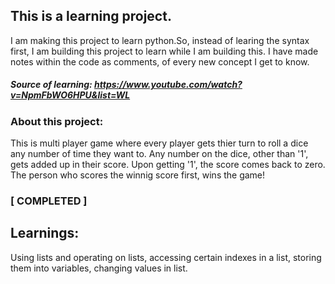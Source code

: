 ## This is a learning project.
I am making this project to learn python.So, instead of learing the syntax first, I am building this project to learn while I am building this. I have made notes within the code as comments, of every new concept I get to know.
##### Source of learning: https://www.youtube.com/watch?v=NpmFbWO6HPU&list=WL
### About this project:
This is multi player game where every player gets thier turn to roll a dice any number of time they want to. Any number on the dice, other than '1', gets added up in their score. Upon getting '1', the score comes back to zero. The person who scores the winnig score first, wins the game! 

### [ COMPLETED ]

## Learnings:
Using lists and operating on lists, accessing certain indexes in a list, storing them into variables, changing values in list. 